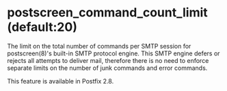# postscreen_command_count_limit (default:20) 

 The limit on the total number of commands per SMTP session for
postscreen(8)'s built-in SMTP protocol engine.  This SMTP engine
defers or rejects all attempts to deliver mail, therefore there is
no need to enforce separate limits on the number of junk commands
and error commands.  

 This feature is available in Postfix 2.8.  


